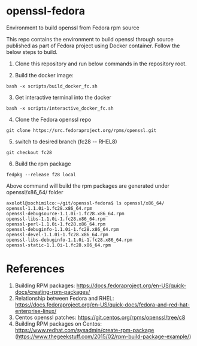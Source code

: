 # openssl-fedora
Environment to build openssl from Fedora rpm source

This repo contains the environment to build openssl through source published as part of Fedora project using Docker container.
Follow the below steps to build.

1. Clone this repository and run below commands in the repository root.

2. Build the docker image:
```
bash -x scripts/build_docker_fc.sh
```
3. Get interactive terminal into the docker
```
bash -x scripts/interactive_docker_fc.sh
```
4. Clone the Fedora openssl repo
```
git clone https://src.fedoraproject.org/rpms/openssl.git
```
5. switch to desired branch (fc28 -- RHEL8)
```
git checkout fc28
```
6. Build the rpm package
```
fedpkg --release f28 local
```
Above command will build the rpm packages are generated under openssl/x86_64/ folder
```
axolotl@xochimilco:~/git/openssl-fedora$ ls openssl/x86_64/
openssl-1.1.0i-1.fc28.x86_64.rpm
openssl-debugsource-1.1.0i-1.fc28.x86_64.rpm
openssl-libs-1.1.0i-1.fc28.x86_64.rpm
openssl-perl-1.1.0i-1.fc28.x86_64.rpm
openssl-debuginfo-1.1.0i-1.fc28.x86_64.rpm
openssl-devel-1.1.0i-1.fc28.x86_64.rpm
openssl-libs-debuginfo-1.1.0i-1.fc28.x86_64.rpm
openssl-static-1.1.0i-1.fc28.x86_64.rpm
```

# References
1. Building RPM packages: https://docs.fedoraproject.org/en-US/quick-docs/creating-rpm-packages/
2. Relationship between Fedora and RHEL: https://docs.fedoraproject.org/en-US/quick-docs/fedora-and-red-hat-enterprise-linux/
3. Centos openssl patches: https://git.centos.org/rpms/openssl/tree/c8
4. Building RPM packages on Centos: https://www.redhat.com/sysadmin/create-rpm-package (https://www.thegeekstuff.com/2015/02/rpm-build-package-example/)
